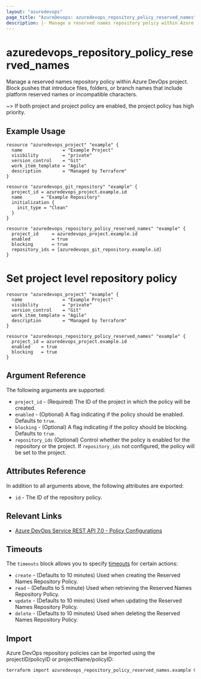 ```yaml
---
layout: "azuredevops"
page_title: "AzureDevops: azuredevops_repository_policy_reserved_names"
description: |- Manage a reserved names repository policy within Azure DevOps project.
---
```


# azuredevops_repository_policy_reserved_names

Manage a reserved names repository policy within Azure DevOps project. Block pushes that introduce files, folders, or branch names that include platform reserved names or incompatible characters.

~> If both project and project policy are enabled, the project policy has high priority.

## Example Usage

```hcl
resource "azuredevops_project" "example" {
  name               = "Example Project"
  visibility         = "private"
  version_control    = "Git"
  work_item_template = "Agile"
  description        = "Managed by Terraform"
}

resource "azuredevops_git_repository" "example" {
  project_id = azuredevops_project.example.id
  name       = "Example Repository"
  initialization {
    init_type = "Clean"
  }
}

resource "azuredevops_repository_policy_reserved_names" "example" {
  project_id     = azuredevops_project.example.id
  enabled        = true
  blocking       = true
  repository_ids = [azuredevops_git_repository.example.id]
}
```

# Set project level repository policy
```hcl
resource "azuredevops_project" "example" {
  name               = "Example Project"
  visibility         = "private"
  version_control    = "Git"
  work_item_template = "Agile"
  description        = "Managed by Terraform"
}

resource "azuredevops_repository_policy_reserved_names" "example" {
  project_id = azuredevops_project.example.id
  enabled    = true
  blocking   = true
}
```

## Argument Reference

The following arguments are supported:

- `project_id` - (Required) The ID of the project in which the policy will be created.
- `enabled` - (Optional) A flag indicating if the policy should be enabled. Defaults to `true`. 
- `blocking` - (Optional) A flag indicating if the policy should be blocking. Defaults to `true`.
- `repository_ids` (Optional) Control whether the policy is enabled for the repository or the project. If `repository_ids` not configured, the policy will be set to the project.

## Attributes Reference

In addition to all arguments above, the following attributes are exported:

- `id` - The ID of the repository policy.

## Relevant Links

- [Azure DevOps Service REST API 7.0 - Policy Configurations](https://docs.microsoft.com/en-us/rest/api/azure/devops/policy/configurations?view=azure-devops-rest-7.0)

## Timeouts

The `timeouts` block allows you to specify [timeouts](https://developer.hashicorp.com/terraform/language/resources/syntax#operation-timeouts) for certain actions:

* `create` - (Defaults to 10 minutes) Used when creating the Reserved Names Repository Policy.
* `read` - (Defaults to 5 minute) Used when retrieving the Reserved Names Repository Policy.
* `update` - (Defaults to 10 minutes) Used when updating the Reserved Names Repository Policy.
* `delete` - (Defaults to 10 minutes) Used when deleting the Reserved Names Repository Policy.

## Import

Azure DevOps repository policies can be imported using the projectID/policyID or projectName/policyID:

```sh
terraform import azuredevops_repository_policy_reserved_names.example 00000000-0000-0000-0000-000000000000/0
```
